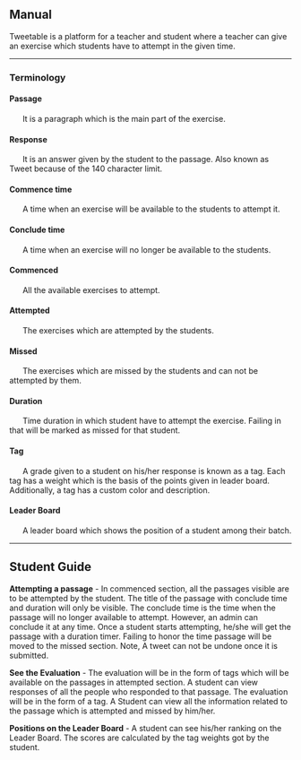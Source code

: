 ## Manual

Tweetable is a platform for a teacher and student where a teacher can give an exercise which students have to attempt in the given time.

---

### Terminology

#### Passage
&nbsp; &nbsp; &nbsp; It is a paragraph which is the main part of the exercise.

#### Response
&nbsp; &nbsp; &nbsp; It is an answer given by the student to the passage. Also known as Tweet because of the 140 character limit.

#### Commence time
 &nbsp; &nbsp; &nbsp; A time when an exercise will be available to the students to attempt it.

#### Conclude time
 &nbsp; &nbsp; &nbsp; A time when an exercise will no longer be available to the students.

#### Commenced
 &nbsp; &nbsp; &nbsp; All the available exercises to attempt.

#### Attempted
 &nbsp; &nbsp; &nbsp; The exercises which are attempted by the students.

#### Missed
 &nbsp; &nbsp; &nbsp; The exercises which are missed by the students and can not be attempted by them.

#### Duration
  &nbsp; &nbsp; &nbsp; Time duration in which student have to attempt the exercise. Failing in that will be marked as missed for that student.


#### Tag
 &nbsp; &nbsp; &nbsp; A grade given to a student on his/her response is known as a tag. Each tag has a weight which is the basis of the points given in leader board. Additionally, a tag has a custom color and description.

#### Leader Board
 &nbsp; &nbsp; &nbsp; A leader board which shows the position of a student among their batch.


---
## Student Guide

**Attempting a passage** - In commenced section, all the passages visible are to be attempted by the student. The title of the passage with conclude time and duration will only be visible. The conclude time is the time when the passage will no longer available to attempt. However, an admin can conclude it at any time. Once a student starts attempting, he/she will get the passage with a duration timer. Failing to honor the time passage will be moved to the missed section. Note, A tweet can not be undone once it is submitted.

**See the Evaluation** - The evaluation will be in the form of tags which will be available on the passages in attempted section. A student can view responses of all the people who responded to that passage. The evaluation will be in the form of a tag.
A Student can view all the information related to the passage which is attempted and missed by him/her.

**Positions on the Leader Board** - A student can see his/her ranking on the Leader Board. The scores are calculated by the tag weights got by the student.
